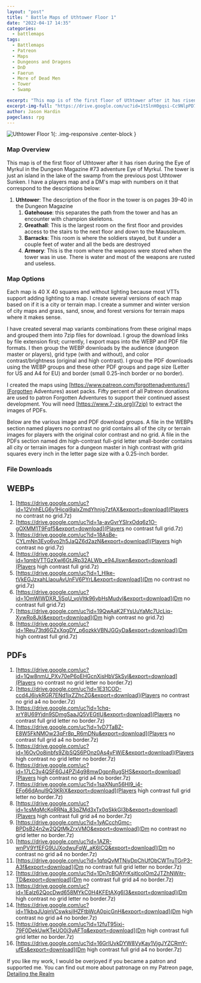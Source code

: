 ```yaml
---
layout: "post"
title: " Battle Maps of Uthtower Floor 1"
date: "2022-04-17 14:35"
categories:
  - battlemaps
tags:
  - Battlemaps
  - Patreon
  - Maps
  - Dungeons and Dragons
  - DnD
  - Faerun
  - Mere of Dead Men
  - Tower
  - Swamp

excerpt: "This map is of the first floor of Uthtower after it has risen during the Eye of Myrkul in the Dungeon Magazine #73 adventure Eye of Myrkul. The tower is just an island in the lake of the swamp from the previous post Uthtower Sunken."
excerpt-img-full: "https://drive.google.com/uc?id=1tSlnH0gqsi-Cc9NlpPD7g4_YThhMUJ6g"
author: Jason Hardin
pageclass: rpg
---
```


![Uthtower Floor 1](https://drive.google.com/uc?id=1tSlnH0gqsi-Cc9NlpPD7g4_YThhMUJ6g){: .img-responsive .center-block }

### Map Overview

This map is of the first floor of Uthtower after it has risen during the Eye of Myrkul in the Dungeon Magazine #73 adventure Eye of Myrkul. The tower is just an island in the lake of the swamp from the previous post Uthtower Sunken. I have a players map and a DM's map with numbers on it that correspond to the descriptions below:

1. **Uthtower**: The description of the floor in the tower is on pages 39-40 in the Dungeon Magazine
   1. **Gatehouse**: this separates the path from the tower and has an encounter with champion skeletons.
   2. **Greathall**: This is the largest room on the first floor and provides access to the stairs to the next floor and down to the Mausoleum.
   3. **Barracks**: This room is where the soldiers stayed, but it under a couple feet of water and all the beds are destroyed
   4. **Armory**: This is the room where the weapons were stored when the tower was in use. There is water and most of the weapons are rusted and useless.

### Map Options

Each map is 40 X 40 squares and without lighting because most VTTs support adding lighting to a map. I create several versions of each map based on if it is a city or terrain map. I create a summer and winter version of city maps and grass, sand, snow, and forest versions for terrain maps where it makes sense.

I have created several map variants combinations from these original maps and grouped them into 7zip files for download. I group the download links by file extension first; currently, I export maps into the WEBP and PDF file formats. I then group the WEBP downloads by the audience (dungeon master or players), grid type (with and without), and color contrast/brightness (original and high contrast). I group the PDF downloads using the WEBP groups and these other PDF groups and page size (Letter for US and A4 for EU) and border (small 0.25-inch border or no border).

I created the maps using [https://www.patreon.com/forgottenadventures/](Forgotten Adventures) asset packs. Fifty percent of all Patreon donations are used to patron Forgotten Adventures to support their continued assest development. You will need [https://www.7-zip.org](7zip) to extract the images of PDFs.

Below are the various image and PDF download groups. A file in the WEBPs section named players no contrast no grid contains all of the city or terrain images for players with the original color contrast and no grid. A file in the PDFs section named dm high-contrast full-grid letter small-border contains all city or terrain images for a dungeon master in high contrast with grid squares every inch in the letter page size with a 0.25-inch border.

### File Downloads

## WEBPs

1. [https://drive.google.com/uc?id=12VnhELG6y1Hicqi9alxZmdYhnjg7zfAX&export=download](Players no contrast no grid.7z)
1. [https://drive.google.com/uc?id=1a-avGvrYSlrxOdq6z1O-gOXMM1T9Fqf5&export=download](Players no contrast full grid.7z)
1. [https://drive.google.com/uc?id=18AsBe-CYLmNn3Eyo6vo2h5JaQZ6d2azN&export=download](Players high contrast no grid.7z)
1. [https://drive.google.com/uc?id=1qmbVTTGzXwl6GtJRp32ALWb_e94Jlswn&export=download](Players high contrast full grid.7z)
1. [https://drive.google.com/uc?id=1_HIke-tVkEGJzxahLlaouAvUnFV6PYrL&export=download](Dm no contrast no grid.7z)
1. [https://drive.google.com/uc?id=1OmWlWDXR_1jSqU_voVItk96vbHsMudvI&export=download](Dm no contrast full grid.7z)
1. [https://drive.google.com/uc?id=19QwAaK2FYsUuYaMc7UcLiq-XywRo8JkI&export=download](Dm high contrast no grid.7z)
1. [https://drive.google.com/uc?id=1Reu73td6GZxXqgDY_p6ozkkVBNJGGyDa&export=download](Dm high contrast full grid.7z)

## PDFs

1. [https://drive.google.com/uc?id=1Qw8nmU_PXv70eP6oEHGcnXisHbVSkSyl&export=download](Players no contrast no grid letter no border.7z)
1. [https://drive.google.com/uc?id=1E31COD-ccd4J6iykRGR7ENd1jxZZhcZG&export=download](Players no contrast no grid a4 no border.7z)
1. [https://drive.google.com/uc?id=1chq-xrY8U69Yjdn9SDmgSaaJQ5VEGtIU&export=download](Players no contrast full grid letter no border.7z)
1. [https://drive.google.com/uc?id=1vD7TaBZ-E8W5FkNMOw23qFr8p_R6mDNu&export=download](Players no contrast full grid a4 no border.7z)
1. [https://drive.google.com/uc?id=16OvOo8inbfs9ZibSQS6POnz0As4vFWjE&export=download](Players high contrast no grid letter no border.7z)
1. [https://drive.google.com/uc?id=17LC3v4QSF6GJ4PZl4g98mwDgpnRugSHS&export=download](Players high contrast no grid a4 no border.7z)
1. [https://drive.google.com/uc?id=1saXNun56HI9_i4-EFo66dAnul9Q3KRiX&export=download](Players high contrast full grid letter no border.7z)
1. [https://drive.google.com/uc?id=1csMqMcKoRRNa_83qZMd3xTx0qSkkGI3b&export=download](Players high contrast full grid a4 no border.7z)
1. [https://drive.google.com/uc?id=1yACcchGmc-BPDsB24n2w2QQtMkZrxVMO&export=download](Dm no contrast no grid letter no border.7z)
1. [https://drive.google.com/uc?id=1AZR-wnPV9YfEFG9UJXodwuFqW_aK6lCQ&export=download](Dm no contrast no grid a4 no border.7z)
1. [https://drive.google.com/uc?id=1qfpQvMTNjyDpChUfObCWTruTGrP3-A3f&export=download](Dm no contrast full grid letter no border.7z)
1. [https://drive.google.com/uc?id=1Dn7cBOAYrKsjtlcolOm2JTZhNWitr-TD&export=download](Dm no contrast full grid a4 no border.7z)
1. [https://drive.google.com/uc?id=1Ealz62QocDwd658MYkC0H4KFEtAXg6I3&export=download](Dm high contrast no grid letter no border.7z)
1. [https://drive.google.com/uc?id=11kbqJUqinVCswksjIHZFtbWcA0picGnH&export=download](Dm high contrast no grid a4 no border.7z)
1. [https://drive.google.com/uc?id=12fuT95ixj-79F0DekUwKTeUO0i3vAFTq&export=download](Dm high contrast full grid letter no border.7z)
1. [https://drive.google.com/uc?id=16GrIUvkDYW8VyKay1VjgJYZCRmY-ufEs&export=download](Dm high contrast full grid a4 no border.7z)

If you like my work, I would be overjoyed if you became a patron and supported me. You can find out more about patronage on my Patreon page, [Detailing the Realm](https://www.patreon.com/detailingtherealm)
